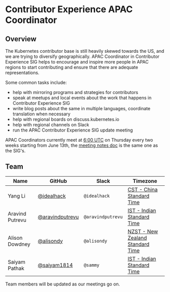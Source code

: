 # Contributor Experience APAC Coordinator

## Overview

The Kubernetes contributor base is still heavily skewed towards the US, and we are trying to diversify geographically. APAC Coordinator in Contributor Experience SIG helps to encourage and inspire more people in APAC regions to start contributing and ensure that there are adequate representations.

Some common tasks include:

- help with mirroring programs and strategies for contributors
- speak at meetups and local events about the work that happens in Contributor Experience SIG
- write blog posts about the same in multiple languages, coordinate translation when necessary
- help with regional boards on discuss.kubernetes.io
- help with regional channels on Slack
- run the APAC Contributor Experience SIG update meeting

APAC Coordinators currently meet at [6:00 UTC](http://www.thetimezoneconverter.com/?t=06:00&tz=UTC) on Thursday every two weeks starting from June 13th, the [meeting notes doc](https://docs.google.com/document/d/1qf-02B7EOrItQgwXFxgqZ5qjW0mtfu5qkYIF1Hl4ZLI/) is the same one as the SIG's.

## Team

| **Name** | **GitHub** | **Slack** | **Timezone** |
| ------ | ------ | ------ | ------ |
| Yang Li | [@idealhack](https://github.com/idealhack) | `@idealhack` | [CST - China Standard Time](https://time.is/China) |
| Aravind Putrevu | [@aravindputrevu](https://github.com/aravindputrevu) | `@aravindputrevu` | [IST - Indian Standard Time](https://time.is/India) |
| Alison Dowdney | [@alisondy](https://github.com/alisondy) | `@alisondy` | [NZST - New Zealand Standard Time](https://time.is/New_Zealand) |
| Saiyam Pathak | [@saiyam1814](https://github.com/saiyam1814) | `@sammy` | [IST - Indian Standard Time](https://time.is/India) |

Team members will be updated as our meetings go on.
